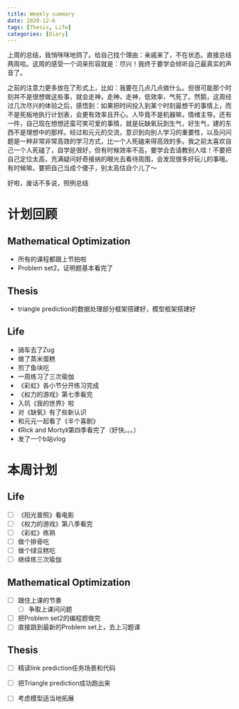 ```yaml
---
title: Weekly summary
date: 2020-12-6
tags: [Thesis, Life]
categories: [Diary]
---
```


上周的总结，我悄咪咪地鸽了。给自己找个理由：亲戚来了，不在状态。直接总结两周哈。这周的感受一个词来形容就是：尽兴！我终于要学会倾听自己最真实的声音了。

之前的注意力更多放在了形式上，比如：我要在几点几点做什么。但很可能那个时刻并不是很想做这些事，就会走神，走神，走神，低效率，气死了。然鹅，这周经过几次尽兴的体验之后，感悟到：如果把时间投入到某个时刻最想干的事情上，而不是死板地执行计划表，会更有效率且开心。人毕竟不是机器嘛，情绪主导。还有一件，自己现在想想还蛮可笑可爱的事情，就是玩缺氧玩到生气，好生气，建的东西不是理想中的那样。经过和元元的交流，意识到向别人学习的重要性，以及问问题是一种非常非常高效的学习方式，比一个人死磕来得高效的多。我之前太喜欢自己一个人死磕了，自学是很好，但有时候效率不高，要学会去请教别人哇！不要把自己定位太高，充满疑问好奇接纳的眼光去看待周围，会发现很多好玩儿的事哦。有时候嘛，要把自己当成个傻子，别太高估自个儿了～

好啦，废话不多说，照例总结

# 计划回顾

## Mathematical Optimization

- 所有的课程都跟上节拍啦
- Problem set2，证明题基本看完了

## Thesis

- triangle prediction的数据处理部分框架搭建好，模型框架搭建好

## Life

- 骑车去了Zug
- 做了蒸米蛋糕
- 煎了鱼块吃
- 一周练习了三次瑜伽
- 《彩虹》各小节分开练习完成
- 《权力的游戏》第七季看完
- 入坑《我的世界》啦
- 对《缺氧》有了些新认识
- 和元元一起看了《半个喜剧》
- 《Rick and Morty》第四季看完了（好快。。。）
- 发了一个b站vlog

# 本周计划

## Life

- [ ] 《阳光普照》看电影
- [ ] 《权力的游戏》第八季看完
- [ ] 《彩虹》练熟
- [ ] 做个排骨吃
- [ ] 做个绿豆糕吃
- [ ] 继续练三次瑜伽

## Mathematical Optimization

- [ ] 跟住上课的节奏
  - [ ] 争取上课问问题
- [ ] 把Problem set2的编程题做完
- [ ] 直接跳到最新的Problem set上，去上习题课

## Thesis

- [ ] 精读link prediction任务场景和代码
- [ ] 把Triangle prediction成功跑出来
- [ ] 考虑模型适当地拓展

